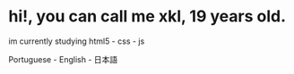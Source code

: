 <h1>hi!, you can call me xkl, 19 years old.</h1>
im currently studying html5 - css - js <br>
<div="languages">
  <p>Portuguese - English - 日本語</p>
</div>

